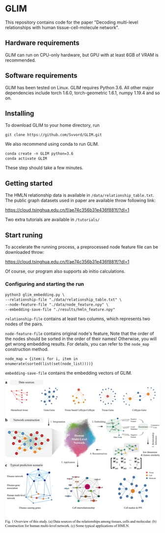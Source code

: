# GLIM
This repository contains code for the paper "Decoding multi-level relationships with human tissue-cell-molecule network".

## Hardware requirements
GLIM can run on CPU-only hardware, but GPU with at least 6GB of VRAM is recommended.

## Software requirements
GLIM has been tested on Linux. GLIM requires Python 3.6. All other major dependencies include torch 1.6.0, torch-geometric 1.6.1, numpy 1.19.4 and so on.

## Installing
To download GLIM to your home directory, run
```
git clone https://github.com/Svvord/GLIM.git
```

We also recommend using conda to run GLIM.
```
conda create -n GLIM python=3.6
conda activate GLIM
```
These step should take a few minutes.

## Getting started

The HMLN relationship data is available in `/data/relationship_table.txt`.
The public graph datasets used in paper are available throw following link:

https://cloud.tsinghua.edu.cn/f/ae74c356b31e436f881f/?dl=1

Two extra tutorials are available in `/tutorials/`

## Start runing

To accelerate the running process, a preprocessed node feature file can be downloaded throw:

https://cloud.tsinghua.edu.cn/f/ae74c356b31e436f881f/?dl=1

Of course, our program also supports ab initio calculations.

### Configuring and starting the run

```
python3 glim_embedding.py \
--relationship-file "./data/relationship_table.txt" \
--node-feature-file "./data/node_feature.npy" \
--embedding-save-file "./results/hmln_feature.npy"
```

`relationship-file` contains at least two columns, which represents two nodes of the pairs.

`node-feature-file` contains original node's feature, Note that the order of the nodes should be sorted in the order of their names! Otherwise, you will get wrong embedding results. For details, you can refer to the `node_map` construction method.

```
node_map = {item:i for i, item in enumerate(sorted(list(set(node_list))))}
```

`embedding-save-file` contains the embedding vectors of GLIM.

![Fig1-Overview](/Fig1-Overview.png)
